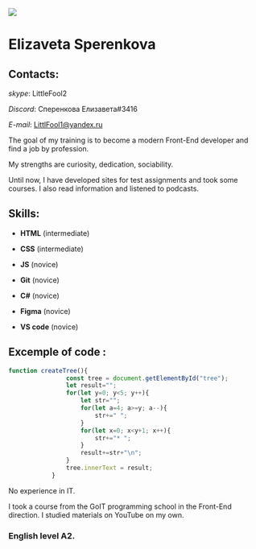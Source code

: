 ![](https://sun9-74.userapi.com/impg/ongDTIaAPi7sWaim-fFWZxqrAuZ0_qzXIA-w4w/kL9Pudt_E_s.jpg?size=300x400&quality=96&sign=4d13792ca78ebfa5209768adc4917581&type=album)

# Elizaveta Sperenkova

## Contacts:
*skype*: LittleFool2

*Discord*: Сперенкова Елизавета#3416

*E-mail*: LittlFool1@yandex.ru

The goal of my training is to become a modern Front-End developer and find a job by profession.

My strengths are curiosity, dedication, sociability.

Until now, I have developed sites for test assignments and took some courses. I also read information and listened to podcasts. 

## Skills:
* **HTML** (intermediate)

* **CSS** (intermediate)

* **JS** (novice)

* **Git** (novice)

* **С#** (novice)

* **Figma** (novice)

* **VS code** (novice)

## Excemple of code :
```javascript
function createTree(){
                const tree = document.getElementById("tree");
                let result=""; 
                for(let y=0; y<5; y++){
                    let str=""; 
                    for(let a=4; a>=y; a--){
                        str+=" ";
                    }
                    for(let x=0; x<y+1; x++){
                        str+="* ";
                    }
                    result+=str+"\n";
                }
                tree.innerText = result;
            }
```

No experience in IT. 

I took a course from the GoIT programming school in the Front-End direction. I studied materials on YouTube on my own.

### English level **A2**.